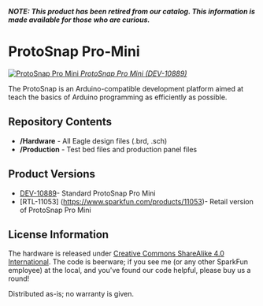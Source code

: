 **_NOTE: This product has been retired from our catalog. This information is made available for those who are curious._**


ProtoSnap Pro-Mini
===================

[![ProtoSnap Pro Mini](https://cdn.sparkfun.com//assets/parts/5/9/7/2/10889-01c.jpg)
*ProtoSnap Pro Mini (DEV-10889)*](https://www.sparkfun.com/products/10889)

The ProtoSnap is an Arduino-compatible development platform aimed at teach the basics of Arduino programming as efficiently as possible.

Repository Contents
-------------------
* **/Hardware** - All Eagle design files (.brd, .sch)
* **/Production** - Test bed files and production panel files

Product Versions
----------------
* [DEV-10889](https://www.sparkfun.com/products/10889)- Standard ProtoSnap Pro Mini
* [RTL-11053] (https://www.sparkfun.com/products/11053)- Retail version of ProtoSnap Pro Mini

License Information
-------------------
The hardware is released under [Creative Commons ShareAlike 4.0 International](https://creativecommons.org/licenses/by-sa/4.0/).
The code is beerware; if you see me (or any other SparkFun employee) at the local, and you've found our code helpful, please buy us a round!

Distributed as-is; no warranty is given.
